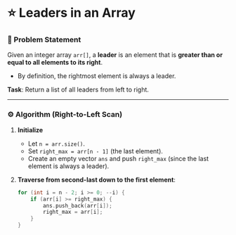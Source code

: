 # ⭐ Leaders in an Array

### 🧠 Problem Statement

Given an integer array `arr[]`, a **leader** is an element that is **greater than or equal to all elements to its right**.  
- By definition, the rightmost element is always a leader.

**Task**: Return a list of all leaders from left to right.

---

### ⚙️ Algorithm (Right-to-Left Scan)

1. **Initialize**
   - Let `n = arr.size()`.
   - Set `right_max = arr[n - 1]` (the last element).
   - Create an empty vector `ans` and push `right_max` (since the last element is always a leader).

2. **Traverse from second-last down to the first element**:
   ```cpp
   for (int i = n - 2; i >= 0; --i) {
       if (arr[i] >= right_max) {
           ans.push_back(arr[i]);
           right_max = arr[i];
       }
   }
